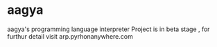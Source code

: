 # aagya
aagya's programming language interpreter
Project is in beta stage , for furthur detail visit arp.pyrhonanywhere.com

